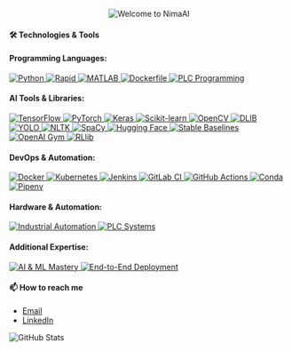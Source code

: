 <p align="center">
  <img src="https://readme-typing-svg.herokuapp.com?color=%2C32AF&size=48&center=true&vCenter=true&width=500&lines=Welcome+to+NimaAI" alt="Welcome to NimaAI" />
</p>


#### 🛠️ Technologies & Tools

#### Programming Languages:
<p align="left">
  <a href="https://www.python.org/" target="_blank">
    <img src="https://img.shields.io/badge/Python-3776AB?style=for-the-badge&logo=python&logoColor=white" alt="Python"/>
  </a>
  <a href="https://path-to-rapid-logo" target="_blank">
    <img src="https://img.shields.io/badge/Rapid-000000?style=for-the-badge&logoColor=white" alt="Rapid"/>
  </a>
  <a href="https://www.mathworks.com/products/matlab.html" target="_blank">
    <img src="https://img.shields.io/badge/MATLAB-0076A8?style=for-the-badge&logo=matlab&logoColor=white" alt="MATLAB"/>
  </a>
  <a href="https://www.docker.com/" target="_blank">
    <img src="https://img.shields.io/badge/Dockerfile-2496ED?style=for-the-badge&logo=docker&logoColor=white" alt="Dockerfile"/>
  </a>
  <a href="https://path-to-plc-logo" target="_blank">
    <img src="https://img.shields.io/badge/PLC-FFDD00?style=for-the-badge&logoColor=white" alt="PLC Programming"/>
  </a>
</p>

#### AI Tools & Libraries:
<p align="left">
  <a href="https://www.tensorflow.org/" target="_blank">
    <img src="https://img.shields.io/badge/TensorFlow-FF6F00?style=for-the-badge&logo=tensorflow&logoColor=white" alt="TensorFlow"/>
  </a>
  <a href="https://pytorch.org/" target="_blank">
    <img src="https://img.shields.io/badge/PyTorch-EE4C2C?style=for-the-badge&logo=pytorch&logoColor=white" alt="PyTorch"/>
  </a>
  <a href="https://keras.io/" target="_blank">
    <img src="https://img.shields.io/badge/Keras-D00000?style=for-the-badge&logo=keras&logoColor=white" alt="Keras"/>
  </a>
  <a href="https://scikit-learn.org/" target="_blank">
    <img src="https://img.shields.io/badge/Scikit--Learn-F7931E?style=for-the-badge&logo=scikitlearn&logoColor=white" alt="Scikit-learn"/>
  </a>
  <a href="https://opencv.org/" target="_blank">
    <img src="https://img.shields.io/badge/OpenCV-5C3EE8?style=for-the-badge&logo=opencv&logoColor=white" alt="OpenCV"/>
  </a>
  <a href="https://path-to-dlib-logo" target="_blank">
    <img src="https://img.shields.io/badge/DLIB-00FFFF?style=for-the-badge&logoColor=white" alt="DLIB"/>
  </a>
  <a href="https://path-to-yolo-logo" target="_blank">
    <img src="https://img.shields.io/badge/YOLO-00FFFF?style=for-the-badge&logoColor=white" alt="YOLO"/>
  </a>
  <a href="https://path-to-nltk-logo" target="_blank">
    <img src="https://img.shields.io/badge/NLTK-007F3F?style=for-the-badge&logoColor=white" alt="NLTK"/>
  </a>
  <a href="https://path-to-spacy-logo" target="_blank">
    <img src="https://img.shields.io/badge/SpaCy-24A148?style=for-the-badge&logoColor=white" alt="SpaCy"/>
  </a>
  <a href="https://huggingface.co/" target="_blank">
    <img src="https://img.shields.io/badge/Hugging--Face-FFDF5D?style=for-the-badge&logo=huggingface&logoColor=white" alt="Hugging Face"/>
  </a>
  <a href="https://path-to-stable-baselines-logo" target="_blank">
    <img src="https://img.shields.io/badge/Stable--Baselines-FFEA00?style=for-the-badge&logoColor=white" alt="Stable Baselines"/>
  </a>
  <a href="https://path-to-openai-gym-logo" target="_blank">
    <img src="https://img.shields.io/badge/OpenAI--Gym-000000?style=for-the-badge&logoColor=white" alt="OpenAI Gym"/>
  </a>
  <a href="https://path-to-rllib-logo" target="_blank">
    <img src="https://img.shields.io/badge/RLlib-FF7F50?style=for-the-badge&logoColor=white" alt="RLlib"/>
  </a>
</p>

#### DevOps & Automation:
<p align="left">
  <a href="https://www.docker.com/" target="_blank">
    <img src="https://img.shields.io/badge/Docker-2496ED?style=for-the-badge&logo=docker&logoColor=white" alt="Docker"/>
  </a>
  <a href="https://kubernetes.io/" target="_blank">
    <img src="https://img.shields.io/badge/Kubernetes-326CE5?style=for-the-badge&logo=kubernetes&logoColor=white" alt="Kubernetes"/>
  </a>
  <a href="https://www.jenkins.io/" target="_blank">
    <img src="https://img.shields.io/badge/Jenkins-D24939?style=for-the-badge&logo=jenkins&logoColor=white" alt="Jenkins"/>
  </a>
  <a href="https://about.gitlab.com/" target="_blank">
    <img src="https://img.shields.io/badge/GitLab-FC6D26?style=for-the-badge&logo=gitlab&logoColor=white" alt="GitLab CI"/>
  </a>
  <a href="https://github.com/features/actions" target="_blank">
    <img src="https://img.shields.io/badge/GitHub--Actions-2088FF?style=for-the-badge&logo=githubactions&logoColor=white" alt="GitHub Actions"/>
  </a>
  <a href="https://www.anaconda.com/" target="_blank">
    <img src="https://img.shields.io/badge/Conda-44A833?style=for-the-badge&logo=anaconda&logoColor=white" alt="Conda"/>
  </a>
  <a href="https://pypi.org/project/pipenv/" target="_blank">
    <img src="https://img.shields.io/badge/Pipenv-3776AB?style=for-the-badge&logo=pypi&logoColor=white" alt="Pipenv"/>
  </a>
</p>

#### Hardware & Automation:
<p align="left">
  <a href="https://path-to-industrial-automation-logo" target="_blank">
    <img src="https://img.shields.io/badge/Industrial--Automation-FF0000?style=for-the-badge&logoColor=white" alt="Industrial Automation"/>
  </a>
  <a href="https://path-to-plc-systems-logo" target="_blank">
    <img src="https://img.shields.io/badge/PLC--Systems-000000?style=for-the-badge&logoColor=white" alt="PLC Systems"/>
  </a>
</p>

#### Additional Expertise:
<p align="left">
  <a href="https://www.tensorflow.org/" target="_blank">
    <img src="https://img.shields.io/badge/AI--ML--Mastery-FF6F00?style=for-the-badge&logo=tensorflow&logoColor=white" alt="AI & ML Mastery"/>
  </a>
  <a href="https://path-to-end-to-end-deployment-logo" target="_blank">
    <img src="https://img.shields.io/badge/End--to--End--Deployment-808080?style=for-the-badge&logoColor=white" alt="End-to-End Deployment"/>
  </a>
</p>



#### 📫 How to reach me
- [Email](nima.saghi1993@gmail.com)
- [LinkedIn](https://www.linkedin.com/in/nima-saghi-259b6a297/)

![GitHub Stats](https://github-readme-stats.vercel.app/api?username=yourusername&show_icons=true&theme=radical)
